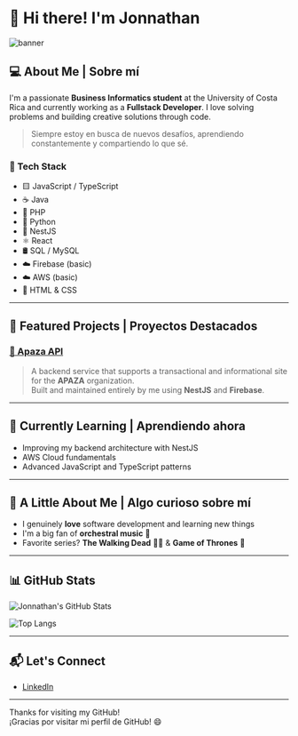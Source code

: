 # 👋 Hi there! I'm Jonnathan

![banner](https://github.com/Jonnathan-Git/Jonnathan-Git/assets/129905973/d6011cf4-7282-4d6a-8aac-5ff51866b4ba)

## 💻 About Me | Sobre mí

I'm a passionate **Business Informatics student** at the University of Costa Rica and currently working as a **Fullstack Developer**. I love solving problems and building creative solutions through code.

> Siempre estoy en busca de nuevos desafíos, aprendiendo constantemente y compartiendo lo que sé.

### 🧠 Tech Stack

- 🟨 JavaScript / TypeScript
- ☕ Java
- 🐘 PHP
- 🐍 Python
- 🧪 NestJS
- ⚛️ React
- 🛢️ SQL / MySQL
- ☁️ Firebase (basic)
- ☁️ AWS (basic)
- 🎨 HTML & CSS

---

## 🚀 Featured Projects | Proyectos Destacados

### [📌 Apaza API](https://github.com/Jonnathan-Git/APAZA_API)

> A backend service that supports a transactional and informational site for the **APAZA** organization.  
> Built and maintained entirely by me using **NestJS** and **Firebase**.

---

## 🎯 Currently Learning | Aprendiendo ahora

- Improving my backend architecture with NestJS
- AWS Cloud fundamentals
- Advanced JavaScript and TypeScript patterns

---

## 🎨 A Little About Me | Algo curioso sobre mí

- I genuinely **love** software development and learning new things
- I'm a big fan of **orchestral music** 🎼
- Favorite series? **The Walking Dead** 🧟‍♂️ & **Game of Thrones** 🐉

---

## 📊 GitHub Stats

![Jonnathan's GitHub Stats](https://github-readme-stats.vercel.app/api?username=Jonnathan-Git&show_icons=true&theme=radical&hide=prs)

![Top Langs](https://github-readme-stats.vercel.app/api/top-langs/?username=Jonnathan-Git&layout=compact&theme=radical)

---

## 📬 Let's Connect

- [LinkedIn](https://www.linkedin.com/in/jonnathan-garc%C3%ADa-loria-07815b298/)

---

Thanks for visiting my GitHub!  
¡Gracias por visitar mi perfil de GitHub! 😄
